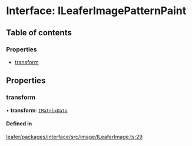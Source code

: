 # Interface: ILeaferImagePatternPaint

## Table of contents

### Properties

- [transform](ILeaferImagePatternPaint.md#transform)

## Properties

### transform

• **transform**: [`IMatrixData`](IMatrixData.md)

#### Defined in

[leafer/packages/interface/src/image/ILeaferImage.ts:29](https://github.com/leaferjs/leafer/blob/8d161c2/packages/interface/src/image/ILeaferImage.ts#L29)
